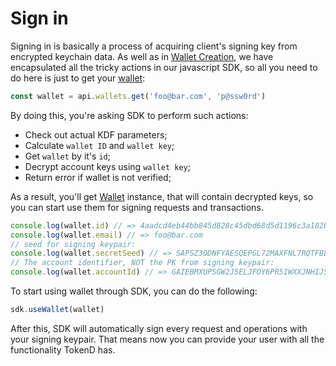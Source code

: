 # Sign in

Signing in is basically a process of acquiring client's signing key from encrypted 
keychain data. As well as in [Wallet Creation][1], we have encapsulated all
the tricky actions in our javascript SDK, so all you need to do here is just to
get your [wallet][2]:

```javascript
const wallet = api.wallets.get('foo@bar.com', 'p@ssw0rd')
```

By doing this, you're asking SDK to perform such actions:

* Check out actual KDF parameters;
* Calculate `wallet ID` and `wallet key`;
* Get `wallet` by it's `id`;
* Decrypt account keys using `wallet key`;
* Return error if wallet is not verified;

As a result, you'll get [Wallet][3] instance, that will contain decrypted keys,
so you can start use them for signing requests and transactions.


```javascript
console.log(wallet.id) // => 4aadcd4eb44bb845d828c45dbd68d5d1196c3a182b08cd22f05c56fcf15b153c
console.log(wallet.email) // => foo@bar.com
// seed for signing keypair:
console.log(wallet.secretSeed) // => SAPSZ3ODNFYAESQEPGL72MAXFNL7RQTFBLYDD32DICJHYQNA36LGNGBN
// The account identifier, NOT the PK from signing keypair: 
console.log(wallet.accountId) // => GAIEBMXUPSGW2J5ELJFOY6PR5IWXXJNHIJSDKTDHK76HHRNYRL2QYU4O
```

To start using wallet through SDK, you can do the following:

```javascript
sdk.useWallet(wallet)
```

After this, SDK will automatically sign every request and operations with your 
signing keypair. That means now you can provide your user with all the 
functionality TokenD has.

[1]: /guides/sign_in.md
[2]: /other/wallets.md
[3]: https://tokend.gitlab.io/new-js-sdk/Wallet.html
